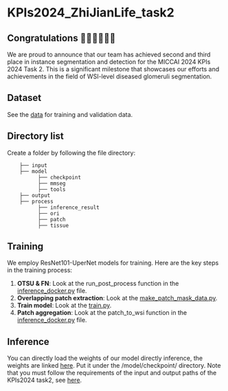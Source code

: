 # KPIs2024_ZhiJianLife_task2
## Congratulations 🎉🎉🎉🥳🥳🥳
We are proud to announce that our team has achieved second and third place in instance segmentation and detection for the MICCAI 2024 KPIs 2024 Task 2. This is a significant milestone that showcases our efforts and achievements in the field of WSI-level diseased glomeruli segmentation.

## Dataset
See the [data](https://sites.google.com/view/kpis2024/data) for training and validation data.
## Directory list
Create a folder by following the file directory:
``` 
    ├── input
    ├── model
          ├── checkpoint
          ├── mmseg
          ├── tools
    ├── output
    ├── process
          ├── inference_result
          ├── ori
          ├── patch
          ├── tissue
``` 
## Training  
We employ ResNet101-UperNet models for training. Here are the key steps in the training process:

1. **OTSU & FN**: Look at the run_post_process function in the [inference_docker.py](https://github.com/ZhiJianLife/KPIs2024_ZhiJianLife_task2/blob/main/model/inference_docker.py) file.
2. **Overlapping patch extraction**: Look at the [make_patch_mask_data.py](https://github.com/ZhiJianLife/KPIs2024_ZhiJianLife_task2/blob/main/model/make_patch_mask_data.py).
3. **Train model**: Look at the [train.py](https://github.com/ZhiJianLife/KPIs2024_ZhiJianLife_task2/blob/main/model/tools/train.py).
4. **Patch aggregation**: Look at the patch_to_wsi function in the [inference_docker.py](https://github.com/ZhiJianLife/KPIs2024_ZhiJianLife_task2/blob/main/model/inference_docker.py) file.

## Inference 
You can directly load the weights of our model directly inference, the weights are linked [here](https://drive.google.com/file/d/1-0JU7UBY2ZIzu6UIYgNS__15dQDOUitp/view?usp=sharing). Put it under the /model/checkpoint/ directory. Note that you must follow the requirements of the input and output paths of the KPIs2024 task2, see [here](https://sites.google.com/view/kpis2024/evaluation).



